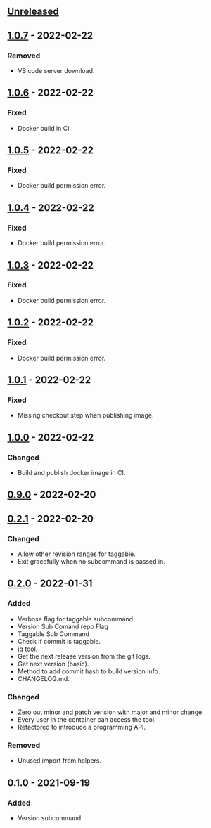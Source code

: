 <a name="unreleased"></a>
## [Unreleased]


<a name="1.0.7"></a>
## [1.0.7] - 2022-02-22
### Removed
- VS code server download.


<a name="1.0.6"></a>
## [1.0.6] - 2022-02-22
### Fixed
- Docker build in CI.


<a name="1.0.5"></a>
## [1.0.5] - 2022-02-22
### Fixed
- Docker build permission error.


<a name="1.0.4"></a>
## [1.0.4] - 2022-02-22
### Fixed
- Docker build permission error.


<a name="1.0.3"></a>
## [1.0.3] - 2022-02-22
### Fixed
- Docker build permission error.


<a name="1.0.2"></a>
## [1.0.2] - 2022-02-22
### Fixed
- Docker build permission error.


<a name="1.0.1"></a>
## [1.0.1] - 2022-02-22
### Fixed
- Missing checkout step when publishing image.


<a name="1.0.0"></a>
## [1.0.0] - 2022-02-22
### Changed
- Build and publish docker image in CI.


<a name="0.9.0"></a>
## [0.9.0] - 2022-02-20

<a name="0.2.1"></a>
## [0.2.1] - 2022-02-20
### Changed
- Allow other revision ranges for taggable.
- Exit gracefully when no subcommand is passed in.


<a name="0.2.0"></a>
## [0.2.0] - 2022-01-31
### Added
- Verbose flag for taggable subcommand.
- Version Sub Comand repo Flag
- Taggable Sub Command
- Check if commit is taggable.
- jq tool.
- Get the next release version from the git logs.
- Get next version (basic).
- Method to add commit hash to build version info.
- CHANGELOG.md.

### Changed
- Zero out minor and patch verision with major and minor change.
- Every user in the container can access the tool.
- Refactored to introduce a programming API.

### Removed
- Unused import from helpers.


<a name="0.1.0"></a>
## 0.1.0 - 2021-09-19
### Added
- Version subcommand.


[Unreleased]: https://github.com/kohirens/git-tool-belt/compare/1.0.7...HEAD
[1.0.7]: https://github.com/kohirens/git-tool-belt/compare/1.0.6...1.0.7
[1.0.6]: https://github.com/kohirens/git-tool-belt/compare/1.0.5...1.0.6
[1.0.5]: https://github.com/kohirens/git-tool-belt/compare/1.0.4...1.0.5
[1.0.4]: https://github.com/kohirens/git-tool-belt/compare/1.0.3...1.0.4
[1.0.3]: https://github.com/kohirens/git-tool-belt/compare/1.0.2...1.0.3
[1.0.2]: https://github.com/kohirens/git-tool-belt/compare/1.0.1...1.0.2
[1.0.1]: https://github.com/kohirens/git-tool-belt/compare/1.0.0...1.0.1
[1.0.0]: https://github.com/kohirens/git-tool-belt/compare/0.9.0...1.0.0
[0.9.0]: https://github.com/kohirens/git-tool-belt/compare/0.2.1...0.9.0
[0.2.1]: https://github.com/kohirens/git-tool-belt/compare/0.2.0...0.2.1
[0.2.0]: https://github.com/kohirens/git-tool-belt/compare/0.1.0...0.2.0
